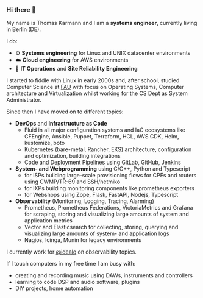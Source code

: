 ### Hi there 👋

My name is Thomas Karmann and I am a **systems engineer**, currently living in Berlin (DE). 

I do:
- ⚙️ **Systems engineering** for Linux and UNIX datacenter environments
- ☁️ **Cloud engineering** for AWS environments
- 🧯 **IT Operations** and **Site Reliability Engineering**

I started to fiddle with Linux in early 2000s and, after school, studied Computer Science at [FAU](https://cs.fau.de/) with focus on Operating Systems, Computer architecture and Virtualization whilst working for the CS Dept as System Administrator. 

Since then I have moved on to different topics:

- **DevOps** and **Infrastructure as Code** 
  - Fluid in all major configuration systems and IaC ecosystems like CFEngine, Ansible, Puppet, Terraform, HCL, AWS CDK, Helm, kustomize, boto
  - Kubernetes (bare-metal, Rancher, EKS) architecture, configuration and optimization, building integrations
  - Code and Deployment Pipelines using GitLab, GitHub, Jenkins
- **System- and Webprogramming** using C/C++, Python and Typescript
  - for ISPs building large-scale provisioning flows for CPEs and routers using CWMP/TR-69 and SSH/netmiko
  - for IXPs building monitoring components like prometheus exporters
  - for Webshops using Zope, Flask, FastAPI, Nodejs, Typescript
- **Observability** (Monitoring, Logging, Tracing, Alarming)
  - Prometheus, Prometheus Federations, VictoriaMetrics and Grafana for scraping, storing and visualizing large amounts of system and application metrics
  - Vector and Elasticsearch for collecting, storing, querying and visualizing large amounts of system- and application logs
  - Nagios, Icinga, Munin for legacy environments

I currently work for [@idealo](https://github.com/idealo) on observability topics.

If I touch computers in my free time I am busy with:
- creating and recording music using DAWs, instruments and controllers
- learning to code DSP and audio software, plugins
- DIY projects, home automation

<!--
**krmnn/krmnn** is a ✨ _special_ ✨ repository because its `README.md` (this file) appears on your GitHub profile.

Here are some ideas to get you started:

- 🔭 I’m currently working on ...
- 🌱 I’m currently learning ...
- 👯 I’m looking to collaborate on ...
- 🤔 I’m looking for help with ...
- 💬 Ask me about ...
- 📫 How to reach me: ...
- 😄 Pronouns: ...
- ⚡ Fun fact: ...
-->

